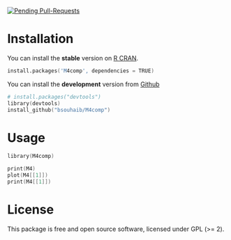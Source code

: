 [![Pending Pull-Requests](http://githubbadges.herokuapp.com/bsouhaib/M4comp/pulls.svg?style=flat)](https://github.com/bsouhaib/M4comp/pulls)

# Installation
You can install the **stable** version on 
[R CRAN](http://cran.r-project.org/package=M4comp).

```s
install.packages('M4comp', dependencies = TRUE)
```

You can install the **development** version from [Github](https://github.com/bsouhaib/M4comp)

```s
# install.packages("devtools")
library(devtools)
install_github("bsouhaib/M4comp") 
```

# Usage

```s
library(M4comp)

print(M4)
plot(M4[[1]])
print(M4[[1]])

```

# License

This package is free and open source software, licensed under GPL (>= 2).
